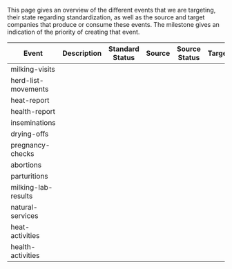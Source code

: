 This page gives an overview of the different events that we are targeting, their state regarding standardization, as well as the source and target companies that produce or consume these events. The milestone gives an indication of the priority of creating that event.

Event | Description | Standard Status |Source | Source Status | Target | Target Status | Milestone
--- | --- | --- | --- | --- | --- | --- | --- |
milking-visits | | |||||
herd-list-movements | | |||||
heat-report | | |||||
health-report | | |||||
inseminations | | |||||
drying-offs | | |||||
pregnancy-checks | | |||||
abortions | | |||||
parturitions | | |||||
milking-lab-results | | ||||| 
natural-services | | |||||
heat-activities | | |||||
health-activities | | |||||






